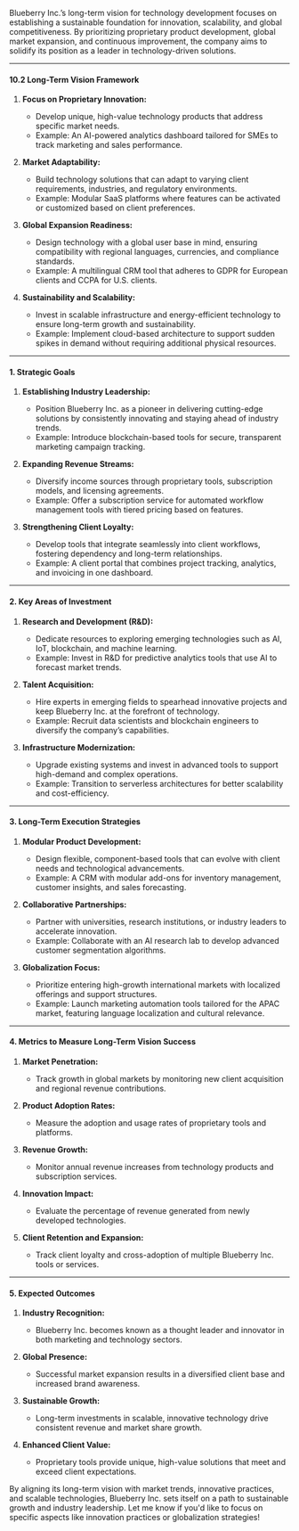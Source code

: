 
Blueberry Inc.’s long-term vision for technology development focuses on establishing a sustainable foundation for innovation, scalability, and global competitiveness. By prioritizing proprietary product development, global market expansion, and continuous improvement, the company aims to solidify its position as a leader in technology-driven solutions.

---

#### **10.2 Long-Term Vision Framework**

1. **Focus on Proprietary Innovation:**
    
    - Develop unique, high-value technology products that address specific market needs.
    - Example: An AI-powered analytics dashboard tailored for SMEs to track marketing and sales performance.
2. **Market Adaptability:**
    
    - Build technology solutions that can adapt to varying client requirements, industries, and regulatory environments.
    - Example: Modular SaaS platforms where features can be activated or customized based on client preferences.
3. **Global Expansion Readiness:**
    
    - Design technology with a global user base in mind, ensuring compatibility with regional languages, currencies, and compliance standards.
    - Example: A multilingual CRM tool that adheres to GDPR for European clients and CCPA for U.S. clients.
4. **Sustainability and Scalability:**
    
    - Invest in scalable infrastructure and energy-efficient technology to ensure long-term growth and sustainability.
    - Example: Implement cloud-based architecture to support sudden spikes in demand without requiring additional physical resources.

---

#### **1. Strategic Goals**

1. **Establishing Industry Leadership:**
    
    - Position Blueberry Inc. as a pioneer in delivering cutting-edge solutions by consistently innovating and staying ahead of industry trends.
    - Example: Introduce blockchain-based tools for secure, transparent marketing campaign tracking.
2. **Expanding Revenue Streams:**
    
    - Diversify income sources through proprietary tools, subscription models, and licensing agreements.
    - Example: Offer a subscription service for automated workflow management tools with tiered pricing based on features.
3. **Strengthening Client Loyalty:**
    
    - Develop tools that integrate seamlessly into client workflows, fostering dependency and long-term relationships.
    - Example: A client portal that combines project tracking, analytics, and invoicing in one dashboard.

---

#### **2. Key Areas of Investment**

1. **Research and Development (R&D):**
    
    - Dedicate resources to exploring emerging technologies such as AI, IoT, blockchain, and machine learning.
    - Example: Invest in R&D for predictive analytics tools that use AI to forecast market trends.
2. **Talent Acquisition:**
    
    - Hire experts in emerging fields to spearhead innovative projects and keep Blueberry Inc. at the forefront of technology.
    - Example: Recruit data scientists and blockchain engineers to diversify the company’s capabilities.
3. **Infrastructure Modernization:**
    
    - Upgrade existing systems and invest in advanced tools to support high-demand and complex operations.
    - Example: Transition to serverless architectures for better scalability and cost-efficiency.

---

#### **3. Long-Term Execution Strategies**

1. **Modular Product Development:**
    
    - Design flexible, component-based tools that can evolve with client needs and technological advancements.
    - Example: A CRM with modular add-ons for inventory management, customer insights, and sales forecasting.
2. **Collaborative Partnerships:**
    
    - Partner with universities, research institutions, or industry leaders to accelerate innovation.
    - Example: Collaborate with an AI research lab to develop advanced customer segmentation algorithms.
3. **Globalization Focus:**
    
    - Prioritize entering high-growth international markets with localized offerings and support structures.
    - Example: Launch marketing automation tools tailored for the APAC market, featuring language localization and cultural relevance.

---

#### **4. Metrics to Measure Long-Term Vision Success**

1. **Market Penetration:**
    
    - Track growth in global markets by monitoring new client acquisition and regional revenue contributions.
2. **Product Adoption Rates:**
    
    - Measure the adoption and usage rates of proprietary tools and platforms.
3. **Revenue Growth:**
    
    - Monitor annual revenue increases from technology products and subscription services.
4. **Innovation Impact:**
    
    - Evaluate the percentage of revenue generated from newly developed technologies.
5. **Client Retention and Expansion:**
    
    - Track client loyalty and cross-adoption of multiple Blueberry Inc. tools or services.

---

#### **5. Expected Outcomes**

1. **Industry Recognition:**
    
    - Blueberry Inc. becomes known as a thought leader and innovator in both marketing and technology sectors.
2. **Global Presence:**
    
    - Successful market expansion results in a diversified client base and increased brand awareness.
3. **Sustainable Growth:**
    
    - Long-term investments in scalable, innovative technology drive consistent revenue and market share growth.
4. **Enhanced Client Value:**
    
    - Proprietary tools provide unique, high-value solutions that meet and exceed client expectations.

By aligning its long-term vision with market trends, innovative practices, and scalable technologies, Blueberry Inc. sets itself on a path to sustainable growth and industry leadership. Let me know if you'd like to focus on specific aspects like innovation practices or globalization strategies!